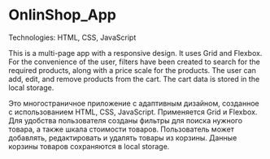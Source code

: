 # OnlinShop_App

Technologies: HTML, CSS, JavaScript

This is a multi-page app with a responsive design.
It uses Grid and Flexbox.
For the convenience of the user, filters have been created to search for the required products, along with a price scale for the products.
The user can add, edit, and remove products from the cart.
The cart data is stored in the local storage.

Это многостраничное приложение c адаптивным дизайном, созданное с использованием HTML, CSS, JavaScript.
Применяется Grid и Flexbox.
Для удобства пользователя созданы фильтры для поиска нужного товара, а также шкала стоимости товаров.
Пользователь может добавлять, редактировать и удалять товары из корзины.
Данные корзины товаров сохраняются в local storage.
